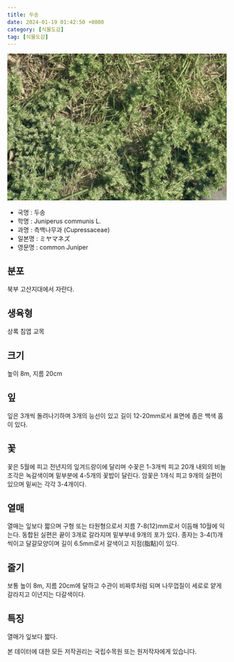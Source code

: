 ```yaml
---
title: 두송
date: 2024-01-19 01:42:50 +0800
category: [식물도감]
tag: [식물도감]
---
```




![두송](/assets/img/fileUpload/plants/basic/Cupressaceae/Juniperus/15070/1_th2.JPG)
- 국명 : 두송
- 학명 : Juniperus communis L.
- 과명 : 측백나무과 (Cupressaceae)
- 일본명 : ミヤマネズ
- 영문명 : common Juniper


## 분포
북부 고산지대에서 자란다.
## 생육형
상록 침엽 교목
## 크기
높이 8m, 지름 20cm
## 잎
잎은 3개씩 돌려나기하며 3개의 능선이 있고 길이 12-20mm로서 표면에 좁은 백색 홈이 있다.
## 꽃
꽃은 5월에 피고 전년지의 잎겨드랑이에 달리며 수꽃은 1-3개씩 피고 20개 내외의 비늘조각은 녹갈색이며 밑부분에 4-5개의 꽃밥이 달린다. 암꽃은 1개식 피고 9개의 실편이 있으며 밑씨는 각각 3-4개이다.
## 열매
열매는 잎보다 짧으며 구형 또는 타원형으로서 지름 7-8(12)mm로서 이듬해 10월에 익는다. 동합된 실편은 끝이 3개로 갈라지며 밑부부네 9개의 포가 있다. 종자는 3-4(1)개씩이고 달걀모양이며 길이 6.5mm로서 갈색이고 지점(脂點)이 있다.
## 줄기
보통 높이 8m, 지름 20cm에 달하고 수관이 비짜루처럼 되며 나무껍질이 세로로 얕게 갈라지고 이년지는 다갈색이다.
## 특징
열매가 잎보다 짧다.






본 데이터에 대한 모든 저작권리는 국립수목원 또는 원저작자에게 있습니다.
